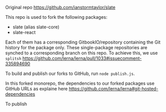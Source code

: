 Original repo https://github.com/ianstormtaylor/slate

This repo is used to fork the following packages:

* slate (alias slate-core)
* slate-react

Each of them has a corresponding GitbookIO/repository containing the Git history for the package only. These single-package repositories are synched to a corresponding branch on this repo. To achieve this, we use `splitsh` https://github.com/lerna/lerna/pull/1033#issuecomment-335894690

To build and publish our forks to GitHub, run `node publish.js`.

In this forked monorepo, the dependencies to our forked packages use GitHub URLs as explaine here https://github.com/lerna/lerna#git-hosted-dependencies

To publish
